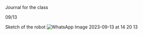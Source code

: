 Journal for the class

09/13

Sketch of the robot
![WhatsApp Image 2023-09-13 at 14 20 13](https://github.com/New-Yerk/performing_robots/assets/78387567/6346b6fe-a17f-43eb-acc2-70940c983a46)
